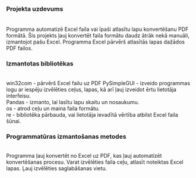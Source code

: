 ### Projekta uzdevums</br></br>
Programma automatizē Excel faila vai īpaši atlasītu lapu konvertēšanu PDF formātā. Šis projekts ļauj konvertēt faila formātu daudz ātrāk nekā manuāli, izmantojot pašu Excel. Programma Excel pārvērš atlasītās lapas dažādos PDF failos.
</br>
### Izmantotas bibliotēkas
</br>win32com - pārvērš Excel failu uz PDF
PySimpleGUI - izveido programmas logu ar iespēju izvēlēties ceļus, lapas, kā arī ļauj izveidot ērtu lietotāja interfeisu.</br>
Pandas - izmanto, lai lasītu lapu skaitu un nosaukumu.</br>
os - atrod ceļu un maina faila formātu.</br>
re - bibliotēka pārbauda, vai lietotāja ievadītā vērtība atbilst Excel faila šūnai.
</br>
### Programmatūras izmantošanas metodes
</br>Programma ļauj konvertēt no Excel uz PDF, kas ļauj automatizēt konvertēšanas procesu. Varat izvēlēties faila ceļu, atlasīt noteiktas Excel lapas. Ļauj izvēlēties saglabāšanas vietu.
